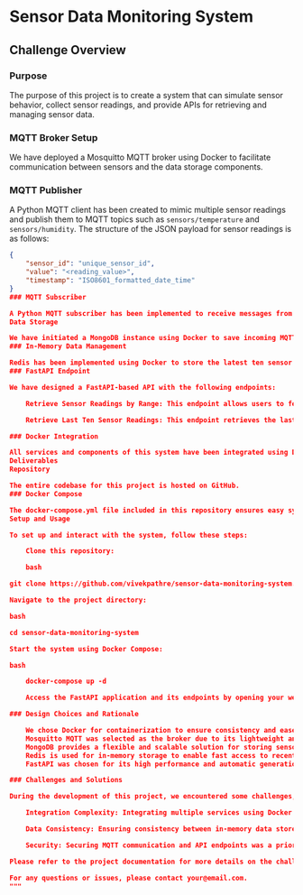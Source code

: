 # Sensor Data Monitoring System

## Challenge Overview

### Purpose

The purpose of this project is to create a system that can simulate sensor behavior, collect sensor readings, and provide APIs for retrieving and managing sensor data.

### MQTT Broker Setup

We have deployed a Mosquitto MQTT broker using Docker to facilitate communication between sensors and the data storage components.

### MQTT Publisher

A Python MQTT client has been created to mimic multiple sensor readings and publish them to MQTT topics such as `sensors/temperature` and `sensors/humidity`. The structure of the JSON payload for sensor readings is as follows:

```json
{
    "sensor_id": "unique_sensor_id",
    "value": "<reading_value>",
    "timestamp": "ISO8601_formatted_date_time"
}
### MQTT Subscriber

A Python MQTT subscriber has been implemented to receive messages from the MQTT broker and store them in a MongoDB collection for further processing and analysis.
Data Storage

We have initiated a MongoDB instance using Docker to save incoming MQTT messages, providing a robust and scalable data storage solution.
### In-Memory Data Management

Redis has been implemented using Docker to store the latest ten sensor readings in memory, allowing for fast retrieval and real-time analysis of recent data.
### FastAPI Endpoint

We have designed a FastAPI-based API with the following endpoints:

    Retrieve Sensor Readings by Range: This endpoint allows users to fetch sensor readings by specifying a start and end range.

    Retrieve Last Ten Sensor Readings: This endpoint retrieves the last ten sensor readings for a specific sensor.

### Docker Integration

All services and components of this system have been integrated using Docker Compose, making it easy to set up and manage the entire system.
Deliverables
Repository

The entire codebase for this project is hosted on GitHub.
### Docker Compose

The docker-compose.yml file included in this repository ensures easy system setup. It encompasses services for the Python apps (MQTT publisher, subscriber, FastAPI application), Mosquitto MQTT broker, MongoDB, and Redis.
Setup and Usage

To set up and interact with the system, follow these steps:

    Clone this repository:

    bash

git clone https://github.com/vivekpathre/sensor-data-monitoring-system.git

Navigate to the project directory:

bash

cd sensor-data-monitoring-system

Start the system using Docker Compose:

bash

    docker-compose up -d

    Access the FastAPI application and its endpoints by opening your web browser and navigating to http://localhost:8000/docs. You can use the interactive Swagger documentation to explore and interact with the API.

### Design Choices and Rationale

    We chose Docker for containerization to ensure consistency and ease of deployment across different environments.
    Mosquitto MQTT was selected as the broker due to its lightweight and efficient nature.
    MongoDB provides a flexible and scalable solution for storing sensor data.
    Redis is used for in-memory storage to enable fast access to recent sensor readings.
    FastAPI was chosen for its high performance and automatic generation of interactive API documentation using Swagger.

### Challenges and Solutions

During the development of this project, we encountered some challenges, including:

    Integration Complexity: Integrating multiple services using Docker Compose required careful configuration and coordination. We addressed this by thoroughly testing the setup and ensuring proper service intercommunication.

    Data Consistency: Ensuring consistency between in-memory data stored in Redis and data stored in MongoDB was challenging. We implemented data synchronization mechanisms to address this issue.

    Security: Securing MQTT communication and API endpoints was a priority. We implemented authentication and encryption to protect data in transit.

Please refer to the project documentation for more details on the challenges faced and their respective solutions.

For any questions or issues, please contact your@email.com.
"""
